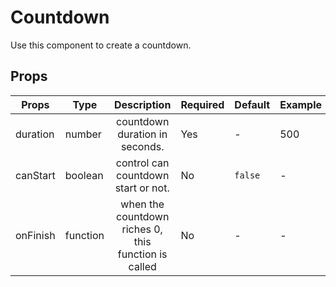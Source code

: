 # Countdown

Use this component to create a countdown.

## Props

| Props    | Type     |                     Description                      | Required | Default | Example | Output   |
| -------- | -------- | :--------------------------------------------------: | -------- | ------- | ------- | -------- |
| duration | number   |            countdown duration in seconds.            | Yes      | -       | 500     | 00:08:20 |
| canStart | boolean  |         control can countdown start or not.          | No       | `false` | -       | -        |
| onFinish | function | when the countdown riches 0, this function is called | No       | -       | -       | -        |
